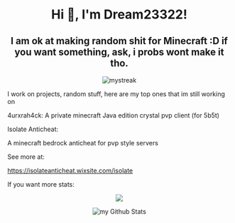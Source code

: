 <h1 align="center">Hi 👋, I'm Dream23322!</h1>
<h2 align="center">I am ok at making random shit for Minecraft :D if you want something, ask, i probs wont make it tho.</h2>
<p align="center"><img src="https://github-readme-streak-stats.herokuapp.com/?user=Dream23322&theme=tokyonight" alt="mystreak"/>

I work on projects, random stuff, here are my top ones that im still working on

4urxrah4ck:
A private minecraft Java edition crystal pvp client (for 5b5t)

Isolate Anticheat:

A minecraft bedrock anticheat for pvp style servers

See more at:

https://isolateanticheat.wixsite.com/isolate


If you want more stats:
<p align="center"><img align="center" src="https://github-readme-stats.vercel.app/api/top-langs/?username=Dream23322&layout=compact&theme=dark"></p>
<p align="center"><img align="center" src="https://github-readme-stats.vercel.app/api?username=Dream23322&include_all_commits=true&count_private=true&show_icons=true&line_height=20&title_color=2B5BBD&icon_color=1124BB&text_color=A1A1A1&bg_color=0,000000,130F40" alt="my Github Stats"/>
